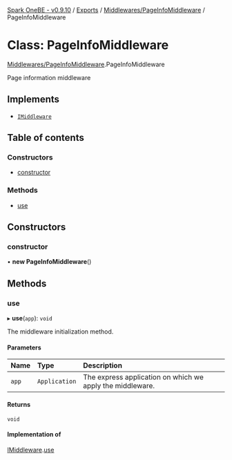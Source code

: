 [Spark OneBE - v0.9.10](../README.md) / [Exports](../modules.md) / [Middlewares/PageInfoMiddleware](../modules/Middlewares_PageInfoMiddleware.md) / PageInfoMiddleware

# Class: PageInfoMiddleware

[Middlewares/PageInfoMiddleware](../modules/Middlewares_PageInfoMiddleware.md).PageInfoMiddleware

Page information middleware

## Implements

- [`IMiddleware`](../interfaces/Middlewares_IMiddleware.IMiddleware.md)

## Table of contents

### Constructors

- [constructor](Middlewares_PageInfoMiddleware.PageInfoMiddleware.md#constructor)

### Methods

- [use](Middlewares_PageInfoMiddleware.PageInfoMiddleware.md#use)

## Constructors

### constructor

• **new PageInfoMiddleware**()

## Methods

### use

▸ **use**(`app`): `void`

The middleware initialization method.

#### Parameters

| Name | Type | Description |
| :------ | :------ | :------ |
| `app` | `Application` | The express application on which we apply the middleware. |

#### Returns

`void`

#### Implementation of

[IMiddleware](../interfaces/Middlewares_IMiddleware.IMiddleware.md).[use](../interfaces/Middlewares_IMiddleware.IMiddleware.md#use)
